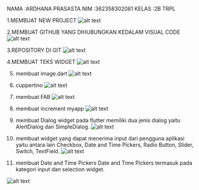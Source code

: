 NAMA    :ARDHANA PRASASTA
NIM     :362358302081
KELAS   :2B TRPL



1.MEMBUAT NEW PROJECT
![alt text](image-1.png)


 2.MEMBUAT GITHUB YANG DIHUBUNGKAN  KEDALAM VISUAL CODE
 ![alt text](image.png)

 3.REPOSITORY DI GIT
 ![alt text](image-2.png)

 4.MEMBUAT TEKS WIDGET
 ![alt text](image-3.png)

5. membuat image.dart
![alt text](image-4.png)

6. cuppertino 
![alt text](image-5.png)

7. membuat FAB
![alt text](image-6.png)

8. membuat increment myapp
![alt text](image-7.png)

9. membuat Dialog widget pada flutter memiliki dua jenis dialog yaitu AlertDialog dan SimpleDialog.
![alt text](image-8.png)

10. membuat widget yang dapat menerima input dari pengguna aplikasi yaitu antara lain Checkbox, Date and Time Pickers, Radio Button, Slider, Switch, TextField.
![alt text](image-9.png)

11. membuat  Date and Time Pickers Date and Time Pickers termasuk pada kategori input dan selection widget.

![alt text](image-10.png)






 